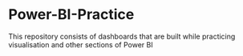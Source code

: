 # Power-BI-Practice
This repository consists of dashboards that are built while practicing visualisation and other sections of Power BI
